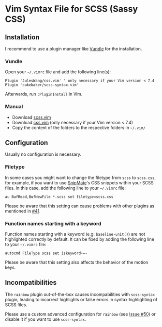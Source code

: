 # Vim Syntax File for SCSS (Sassy CSS)

## Installation

I recommend to use a plugin manager like [Vundle](https://github.com/gmarik/vundle) for the installation.

### Vundle

Open your `~/.vimrc` file and add the following line(s):

```vim
Plugin 'JulesWang/css.vim' " only necessary if your Vim version < 7.4
Plugin 'cakebaker/scss-syntax.vim'
```

Afterwards, run `:PluginInstall` in Vim.

### Manual

* Download [scss.vim](https://github.com/cakebaker/scss-syntax.vim/archive/master.zip)
* Download [css.vim](https://github.com/JulesWang/css.vim/archive/master.zip) (only necessary if your Vim version < 7.4)
* Copy the content of the folders to the respective folders in `~/.vim/`

## Configuration

Usually no configuration is necessary.

### Filetype

In some cases you might want to change the filetype from `scss` to `scss.css`, for example, if you want to use [SnipMate](https://github.com/garbas/vim-snipmate)'s CSS snippets within your SCSS files. In this case, add the following line to your `~/.vimrc` file:

```vim
au BufRead,BufNewFile *.scss set filetype=scss.css
```

Please be aware that this setting can cause problems with other plugins as mentioned in [#41](https://github.com/cakebaker/scss-syntax.vim/pull/41).

### Function names starting with a keyword

Function names starting with a keyword (e.g. `baseline-unit()`) are not highlighted correctly by default. It can be fixed by adding the following line to your `~/.vimrc` file:

```vim
autocmd FileType scss set iskeyword+=-
```

Please be aware that this setting also affects the behavior of the motion keys.

## Incompatibilities

The `rainbow` plugin out-of-the-box causes incompabilities with `scss-syntax` plugin, leading to incorrect highlights or false errors in syntax highlighting of SCSS files.

Please use a custom advanced configuration for `rainbow` (see [Issue #50](https://github.com/cakebaker/scss-syntax.vim/issues/50)) or disable it if you want to use `scss-syntax`.
